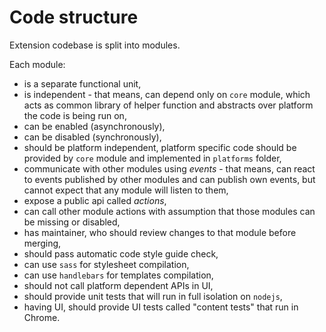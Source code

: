 # Code structure

Extension codebase is split into modules.

Each module:

* is a separate functional unit,
* is independent - that means, can depend only on `core` module, which acts as common library of helper function and abstracts over platform the code is being run on,
* can be enabled (asynchronously),
* can be disabled (synchronously),
* should be platform independent, platform specific code should be provided by `core` module and implemented in `platforms` folder,
* communicate with other modules using *events* - that means, can react to events published by other modules and can publish own events, but cannot expect that any module will listen to them,
* expose a public api called *actions*,
* can call other module actions with assumption that those modules can be missing or disabled,
* has maintainer, who should review changes to that module before merging,
* should pass automatic code style guide check,
* can use `sass` for stylesheet compilation,
* can use `handlebars` for templates compilation,
* should not call platform dependent APIs in UI,
* should provide unit tests that will run in full isolation on `nodejs`,
* having UI, should provide UI tests called "content tests" that run in Chrome.
